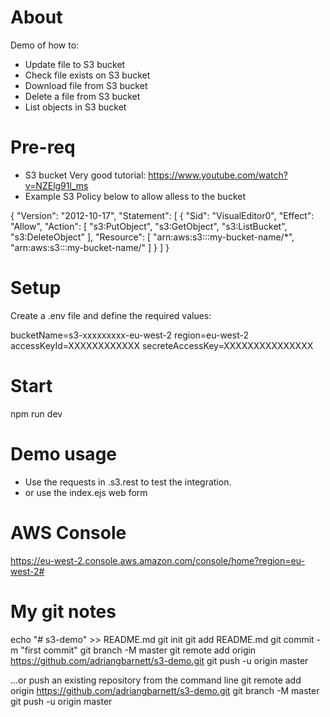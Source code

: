 # About
Demo of how to:
- Update file to S3 bucket
- Check file exists on S3 bucket
- Download file from S3 bucket
- Delete a file from S3 bucket
- List objects in S3 bucket

# Pre-req
- S3 bucket Very good tutorial: https://www.youtube.com/watch?v=NZElg91l_ms
- Example S3 Policy below to allow alless to the bucket

{
    "Version": "2012-10-17",
    "Statement": [
        {
            "Sid": "VisualEditor0",
            "Effect": "Allow",
            "Action": [
                "s3:PutObject",
                "s3:GetObject",
                "s3:ListBucket",
                "s3:DeleteObject"
            ],
            "Resource": [
                "arn:aws:s3:::my-bucket-name/*",
                "arn:aws:s3:::my-bucket-name/"
            ]
        }
    ]
}



# Setup
Create a .env file and define the required values:

bucketName=s3-xxxxxxxxx-eu-west-2
region=eu-west-2
accessKeyId=XXXXXXXXXXXX
secreteAccessKey=XXXXXXXXXXXXXXX

# Start
npm run dev

# Demo usage
- Use the requests in .s3.rest to test the integration.
- or use the index.ejs web form

# AWS Console
https://eu-west-2.console.aws.amazon.com/console/home?region=eu-west-2#



# My git notes

echo "# s3-demo" >> README.md
git init
git add README.md
git commit -m "first commit"
git branch -M master
git remote add origin https://github.com/adriangbarnett/s3-demo.git
git push -u origin master


…or push an existing repository from the command line
git remote add origin https://github.com/adriangbarnett/s3-demo.git
git branch -M master
git push -u origin master


